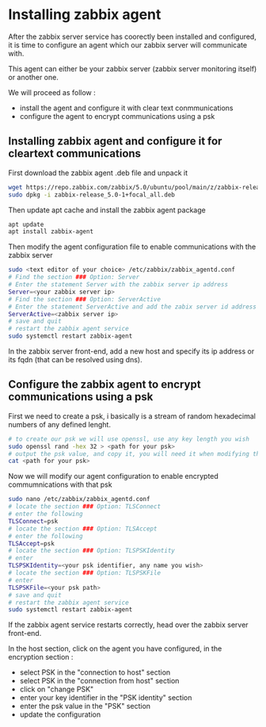 # Installing zabbix agent
After the zabbix server service has coorectly been installed and configured, it is time to configure an agent which our zabbix server will communicate with.

This agent can either be your zabbix server (zabbix server monitoring itself) or another one.

We will proceed as follow :
- install the agent and configure it with clear text conmmunications
- configure the agent to encrypt communications using a psk

## Installing zabbix agent and configure it for cleartext communications
First download the zabbix agent .deb file and unpack it
```bash
wget https://repo.zabbix.com/zabbix/5.0/ubuntu/pool/main/z/zabbix-release/zabbix-release_5.0-1+focal_all.deb
sudo dpkg -i zabbix-release_5.0-1+focal_all.deb
```

Then update apt cache and install the zabbix agent package
```bash
apt update
apt install zabbix-agent
```
Then modify the agent configuration file to enable communications with the zabbix server
```bash
sudo <text editor of your choice> /etc/zabbix/zabbix_agentd.conf
# Find the section ### Option: Server
# Enter the statement Server with the zabbix server ip address
Server=<your zabbix server ip>
# Find the section ### Option: ServerActive
# Enter the statement ServerActive and add the zabix server id address
ServerActive=<zabbix server ip>
# save and quit
# restart the zabbix agent service
sudo systemctl restart zabbix-agent
```
In the zabbix server front-end, add a new host and specify its ip address or its fqdn (that can be resolved using dns).

## Configure  the zabbix agent to encrypt communications using a psk
First we need to create a psk, i basically is a stream of random hexadecimal numbers of any defined lenght. 
```bash
# to create our psk we will use openssl, use any key length you wish
sudo openssl rand -hex 32 > <path for your psk>
# output the psk value, and copy it, you will need it when modifying the encryption configurations for that host in the zabbix server front-end
cat <path for your psk>
```
Now we will modify our agent configuration to enable encrypted commumnications with that psk
```bash
sudo nano /etc/zabbix/zabbix_agentd.conf
# locate the section ### Option: TLSConnect
# enter the following
TLSConnect=psk
# locate the section ### Option: TLSAccept
# enter the following
TLSAccept=psk
# locate the section ### Option: TLSPSKIdentity
# enter 
TLSPSKIdentity=<your psk identifier, any name you wish>
# locate the section ### Option: TLSPSKFile
# enter
TLSPSKFile=<your psk path>
# save and quit
# restart the zabbix agent service
sudo systemctl restart zabbix-agent
```
If the zabbix agent service restarts correctly, head over the zabbix server front-end.

In the host section, click on the agent you have configured, in the encryption section :
- select PSK in the "connection to host" section
- select PSK in the "connection from host" section
- click on "change PSK"
- enter your key identifier in the "PSK identity" section
- enter the psk value in the "PSK" section
- update the configuration
